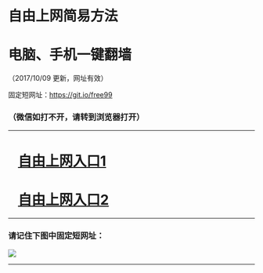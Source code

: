 ﻿# 自由上网简易方法

# 电脑、手机一键翻墙

（2017/10/09 更新，网址有效）

固定短网址：https://git.io/free99

### （微信如打不开，请转到浏览器打开）


***





# &nbsp;&nbsp; <a href="http://ft2363332284.fwq-tz-1001.info/fwqtz01.html?t=10090018331 " target="_blank">自由上网入口1</a>
# &nbsp;&nbsp; <a href="http://ft1243818997.fwq-tz-1002.info/fwqtz02.html?t=100900124321 " target="_blank">自由上网入口2</a>
***

### 请记住下图中固定短网址：

<img src="https://s3-us-west-2.amazonaws.com/fwq-1001/yjfq-20170905okok.png" /> 


***

